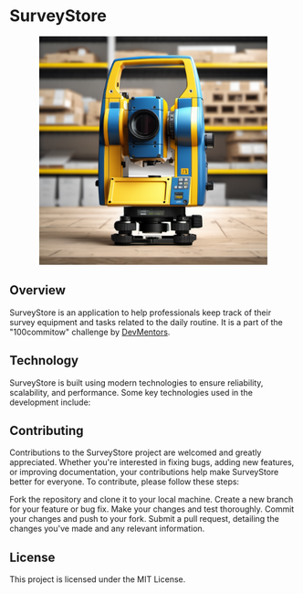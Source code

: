 # SurveyStore

<div align="center">
  <img src="docs/SurveyStore logo.png" width="400" height="400">
</div>

## Overview
SurveyStore is an application to help professionals keep track of their survey equipment and tasks related to the daily routine. It is a part of the "100commitow" challenge by [DevMentors](https://github.com/devmentors). 

## Technology
SurveyStore is built using modern technologies to ensure reliability, scalability, and performance. Some key technologies used in the development include:

## Contributing
Contributions to the SurveyStore project are welcomed and greatly appreciated. Whether you're interested in fixing bugs, adding new features, or improving documentation, your contributions help make SurveyStore better for everyone. To contribute, please follow these steps:

Fork the repository and clone it to your local machine.
Create a new branch for your feature or bug fix.
Make your changes and test thoroughly.
Commit your changes and push to your fork.
Submit a pull request, detailing the changes you've made and any relevant information.

## License
This project is licensed under the MIT License.
